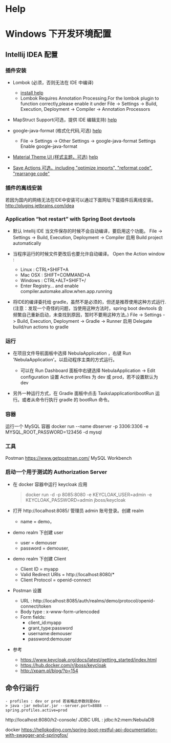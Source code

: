 # Help

# Windows 下开发环境配置

## Intellij IDEA 配置

### 插件安装
* Lombok (必须，否则无法在 IDE 中编译)
    - [install help](https://projectlombok.org/setup/intellij)
    - Lombok Requires Annotation Processing.For the lombok plugin to function correctly,please enable it under 
File -> Settings -> Build, Execution, Deployment -> Compiler -> Annotation Processors

* MapStruct Support(可选，提供 IDE 编辑支持) [help](http://mapstruct.org/documentation/ide-support/) 

* google-java-format (格式化代码,可选) [help](https://github.com/google/google-java-format) 
    - File -> Settings -> Other Settings -> google-java-format Settings Enable google-java-format
* [Material Theme UI (样式主题，可选)](https://plugins.jetbrains.com/plugin/8006-material-theme-ui) [help](https://www.material-theme.com/docs/introduction/)

* [Save Actions 可选，including "optimize imports", "reformat code", "rearrange code"](https://plugins.jetbrains.com/plugin/7642-save-actions)

### 插件的离线安装
若因为国内的网络无法在IDE中安装可以通过下面网址下载插件后离线安装。
http://plugins.jetbrains.com/idea

### Application “hot restart” with Spring Boot devtools
* 默认 Intellij IDE 当文件保存的时候不会自动编译，要启用这个功能。
    File -> Settings -> Build, Execution, Deployment -> Compiler 启用 Build project automatically
* 当程序运行的时候文件更改后也要允许自动编译。
     Open the Action window :
    - Linux : CTRL+SHIFT+A
    - Mac OSX : SHIFT+COMMAND+A
    - Windows : CTRL+ALT+SHIFT+/
    - Enter Registry... and enable compiler.automake.allow.when.app.running
 
* 将IDE的编译委托给 gradle，虽然不是必须的，但还是推荐使用这种方式运行.
(注意：发现一个奇怪的问题，当使用这种方法时，spring boot devtools 会频繁自己重新启动，未查找到原因，暂时不要用这种方法。)
    File -> Settings -> Build, Execution, Deployment -> Gradle -> Runner 
    启用 Delegate build/run actions to gradle
    
### 运行

* 在项目文件导航面板中选择 NebulaApplication ，右键 Run 'NebulaApplication'。以启动程序主类的方式运行。 
    - 可以在 Run Dashboard 面板中右键选择 NebulaApplication -> Edit configuration 设置 Active profiles 为 dev 或 prod，若不设置默认为 dev  
    
* 另外一种运行方式，在 Gradle 面板中点击 Tasks\application\bootRun 运行。或者从命令行执行 gradle 的 bootRun 命令。   


### 容器

运行一个 MySQL 容器
docker run --name dbserver -p 3306:3306 -e MYSQL_ROOT_PASSWORD=123456 -d mysql  

### 工具

Postman https://www.getpostman.com/
MySQL Workbench 

### 启动一个用于测试的 Authorization Server

- 在 docker 容器中运行 keycloak 应用

    > docker run -d -p 8085:8080 -e KEYCLOAK_USER=admin -e KEYCLOAK_PASSWORD=admin jboss/keycloak

- 打开 http://localhost:8085/ 管理员 admin 账号登录。创建 realm 
    - name = demo，
- demo realm 下创建 user
    - user = demouser 
    - password = demouser,
- demo realm 下创建 Client
   - Client ID = myapp
   - Valid Redirect URIs = http://localhost:8080/* 
   - Client Protocol = openid-connect  

- Postman 设置
    - URL : http://localhost:8085/auth/realms/demo/protocol/openid-connect/token
    - Body type : x-www-form-urlencoded
    - Form fields: 
        - client_id:myapp
        - grant_type:password
        - username:demouser
        - password:demouser

- 参考
    - https://www.keycloak.org/docs/latest/getting_started/index.html 
    - https://hub.docker.com/r/jboss/keycloak
    - http://xpam.pl/blog/?p=154
    
    
## 命令行运行

    - profiles : dev or prod 若省略此参数则是dev
    > java -jar nebular.jar --server.port=8888 --spring.profiles.active=prod


http://localhost:8080/h2-console/
JDBC URL : jdbc:h2:mem:NebulaDB


docker 
https://hellokoding.com/spring-boot-restful-api-documentation-with-swagger-and-springfox/